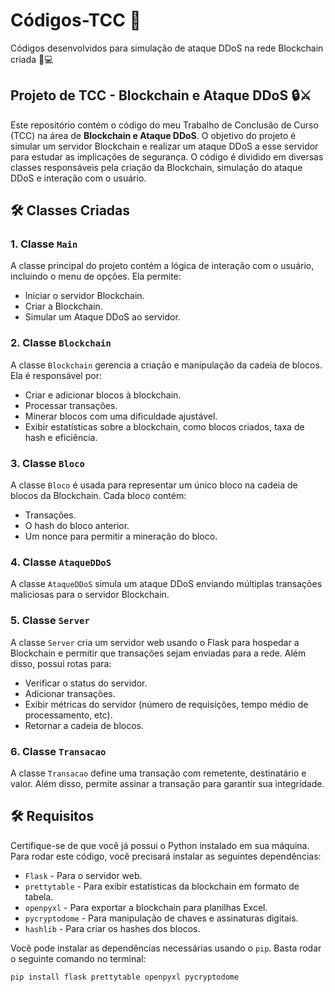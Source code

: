 # Códigos-TCC 🚀

Códigos desenvolvidos para simulação de ataque DDoS na rede Blockchain criada 🔐💻

## Projeto de TCC - Blockchain e Ataque DDoS 🔒⚔️

Este repositório contém o código do meu Trabalho de Conclusão de Curso (TCC) na área de **Blockchain e Ataque DDoS**. O objetivo do projeto é simular um servidor Blockchain e realizar um ataque DDoS a esse servidor para estudar as implicações de segurança. O código é dividido em diversas classes responsáveis pela criação da Blockchain, simulação do ataque DDoS e interação com o usuário.

## 🛠️ Classes Criadas

### 1. **Classe `Main`**
   A classe principal do projeto contém a lógica de interação com o usuário, incluindo o menu de opções. Ela permite:
   - Iniciar o servidor Blockchain.
   - Criar a Blockchain.
   - Simular um Ataque DDoS ao servidor.

### 2. **Classe `Blockchain`**
   A classe `Blockchain` gerencia a criação e manipulação da cadeia de blocos. Ela é responsável por:
   - Criar e adicionar blocos à blockchain.
   - Processar transações.
   - Minerar blocos com uma dificuldade ajustável.
   - Exibir estatísticas sobre a blockchain, como blocos criados, taxa de hash e eficiência.

### 3. **Classe `Bloco`**
   A classe `Bloco` é usada para representar um único bloco na cadeia de blocos da Blockchain. Cada bloco contém:
   - Transações.
   - O hash do bloco anterior.
   - Um nonce para permitir a mineração do bloco.

### 4. **Classe `AtaqueDDoS`**
   A classe `AtaqueDDoS` simula um ataque DDoS enviando múltiplas transações maliciosas para o servidor Blockchain.

### 5. **Classe `Server`**
   A classe `Server` cria um servidor web usando o Flask para hospedar a Blockchain e permitir que transações sejam enviadas para a rede. Além disso, possui rotas para:
   - Verificar o status do servidor.
   - Adicionar transações.
   - Exibir métricas do servidor (número de requisições, tempo médio de processamento, etc).
   - Retornar a cadeia de blocos.

### 6. **Classe `Transacao`**
   A classe `Transacao` define uma transação com remetente, destinatário e valor. Além disso, permite assinar a transação para garantir sua integridade.

## 🛠️ Requisitos

Certifique-se de que você já possui o Python instalado em sua máquina. Para rodar este código, você precisará instalar as seguintes dependências:

- `Flask` - Para o servidor web.
- `prettytable` - Para exibir estatísticas da blockchain em formato de tabela.
- `openpyxl` - Para exportar a blockchain para planilhas Excel.
- `pycryptodome` - Para manipulação de chaves e assinaturas digitais.
- `hashlib` - Para criar os hashes dos blocos.
  
Você pode instalar as dependências necessárias usando o `pip`. Basta rodar o seguinte comando no terminal:

```bash
pip install flask prettytable openpyxl pycryptodome

